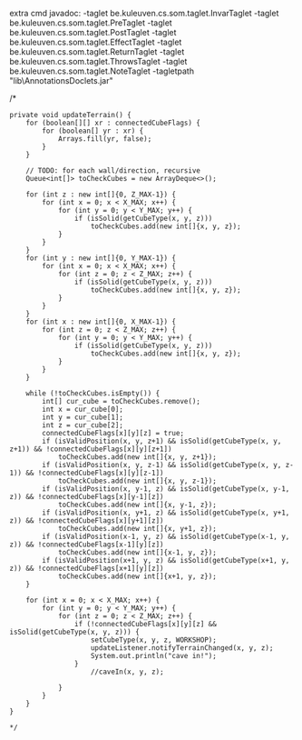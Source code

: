 extra cmd javadoc:
-taglet be.kuleuven.cs.som.taglet.InvarTaglet -taglet be.kuleuven.cs.som.taglet.PreTaglet -taglet be.kuleuven.cs.som.taglet.PostTaglet -taglet be.kuleuven.cs.som.taglet.EffectTaglet -taglet be.kuleuven.cs.som.taglet.ReturnTaglet -taglet be.kuleuven.cs.som.taglet.ThrowsTaglet -taglet be.kuleuven.cs.som.taglet.NoteTaglet -tagletpath "lib\AnnotationsDoclets.jar"

/*

    private void updateTerrain() {
        for (boolean[][] xr : connectedCubeFlags) {
            for (boolean[] yr : xr) {
                Arrays.fill(yr, false);
            }
        }

        // TODO: for each wall/direction, recursive
        Queue<int[]> toCheckCubes = new ArrayDeque<>();

        for (int z : new int[]{0, Z_MAX-1}) {
            for (int x = 0; x < X_MAX; x++) {
                for (int y = 0; y < Y_MAX; y++) {
                    if (isSolid(getCubeType(x, y, z)))
                        toCheckCubes.add(new int[]{x, y, z});
                }
            }
        }
        for (int y : new int[]{0, Y_MAX-1}) {
            for (int x = 0; x < X_MAX; x++) {
                for (int z = 0; z < Z_MAX; z++) {
                    if (isSolid(getCubeType(x, y, z)))
                        toCheckCubes.add(new int[]{x, y, z});
                }
            }
        }
        for (int x : new int[]{0, X_MAX-1}) {
            for (int z = 0; z < Z_MAX; z++) {
                for (int y = 0; y < Y_MAX; y++) {
                    if (isSolid(getCubeType(x, y, z)))
                        toCheckCubes.add(new int[]{x, y, z});
                }
            }
        }

        while (!toCheckCubes.isEmpty()) {
            int[] cur_cube = toCheckCubes.remove();
            int x = cur_cube[0];
            int y = cur_cube[1];
            int z = cur_cube[2];
            connectedCubeFlags[x][y][z] = true;
            if (isValidPosition(x, y, z+1) && isSolid(getCubeType(x, y, z+1)) && !connectedCubeFlags[x][y][z+1])
                toCheckCubes.add(new int[]{x, y, z+1});
            if (isValidPosition(x, y, z-1) && isSolid(getCubeType(x, y, z-1)) && !connectedCubeFlags[x][y][z-1])
                toCheckCubes.add(new int[]{x, y, z-1});
            if (isValidPosition(x, y-1, z) && isSolid(getCubeType(x, y-1, z)) && !connectedCubeFlags[x][y-1][z])
                toCheckCubes.add(new int[]{x, y-1, z});
            if (isValidPosition(x, y+1, z) && isSolid(getCubeType(x, y+1, z)) && !connectedCubeFlags[x][y+1][z])
                toCheckCubes.add(new int[]{x, y+1, z});
            if (isValidPosition(x-1, y, z) && isSolid(getCubeType(x-1, y, z)) && !connectedCubeFlags[x-1][y][z])
                toCheckCubes.add(new int[]{x-1, y, z});
            if (isValidPosition(x+1, y, z) && isSolid(getCubeType(x+1, y, z)) && !connectedCubeFlags[x+1][y][z])
                toCheckCubes.add(new int[]{x+1, y, z});
        }

        for (int x = 0; x < X_MAX; x++) {
            for (int y = 0; y < Y_MAX; y++) {
                for (int z = 0; z < Z_MAX; z++) {
                    if (!connectedCubeFlags[x][y][z] && isSolid(getCubeType(x, y, z))) {
                        setCubeType(x, y, z, WORKSHOP);
                        updateListener.notifyTerrainChanged(x, y, z);
                        System.out.println("cave in!");
                    }
                        //caveIn(x, y, z);

                }
            }
        }
    }

    */